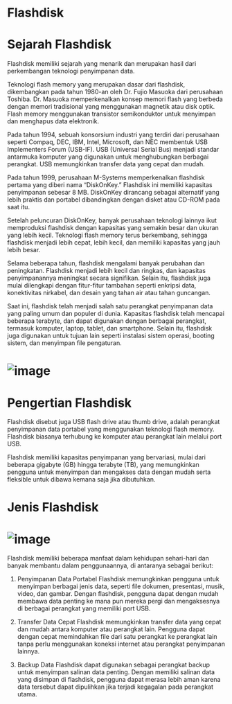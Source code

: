 # Flashdisk
# Sejarah Flashdisk
Flashdisk memiliki sejarah yang menarik dan merupakan hasil dari perkembangan teknologi penyimpanan data.

Teknologi flash memory yang merupakan dasar dari flashdisk, dikembangkan pada tahun 1980-an oleh Dr. Fujio Masuoka dari perusahaan Toshiba. Dr. Masuoka memperkenalkan konsep memori flash yang berbeda dengan memori tradisional yang menggunakan magnetik atau disk optik. Flash memory menggunakan transistor semikonduktor untuk menyimpan dan menghapus data elektronik.

Pada tahun 1994, sebuah konsorsium industri yang terdiri dari perusahaan seperti Compaq, DEC, IBM, Intel, Microsoft, dan NEC membentuk USB Implementers Forum (USB-IF). USB (Universal Serial Bus) menjadi standar antarmuka komputer yang digunakan untuk menghubungkan berbagai perangkat. USB memungkinkan transfer data yang cepat dan mudah.

Pada tahun 1999, perusahaan M-Systems memperkenalkan flashdisk pertama yang diberi nama “DiskOnKey.” Flashdisk ini memiliki kapasitas penyimpanan sebesar 8 MB. DiskOnKey dirancang sebagai alternatif yang lebih praktis dan portabel dibandingkan dengan disket atau CD-ROM pada saat itu.

Setelah peluncuran DiskOnKey, banyak perusahaan teknologi lainnya ikut memproduksi flashdisk dengan kapasitas yang semakin besar dan ukuran yang lebih kecil. Teknologi flash memory terus berkembang, sehingga flashdisk menjadi lebih cepat, lebih kecil, dan memiliki kapasitas yang jauh lebih besar.

Selama beberapa tahun, flashdisk mengalami banyak perubahan dan peningkatan. Flashdisk menjadi lebih kecil dan ringkas, dan kapasitas penyimpanannya meningkat secara signifikan. Selain itu, flashdisk juga mulai dilengkapi dengan fitur-fitur tambahan seperti enkripsi data, konektivitas nirkabel, dan desain yang tahan air atau tahan guncangan.

Saat ini, flashdisk telah menjadi salah satu perangkat penyimpanan data yang paling umum dan populer di dunia. Kapasitas flashdisk telah mencapai beberapa terabyte, dan dapat digunakan dengan berbagai perangkat, termasuk komputer, laptop, tablet, dan smartphone. Selain itu, flashdisk juga digunakan untuk tujuan lain seperti instalasi sistem operasi, booting sistem, dan menyimpan file pengaturan.

# ![image](https://github.com/user-attachments/assets/f329475a-f35e-4656-8ea0-a2f394d4c888)


# Pengertian Flashdisk

Flashdisk disebut juga USB flash drive atau thumb drive, adalah perangkat penyimpanan data portabel yang menggunakan teknologi flash memory. Flashdisk biasanya terhubung ke komputer atau perangkat lain melalui port USB.

Flashdisk memiliki kapasitas penyimpanan yang bervariasi, mulai dari beberapa gigabyte (GB) hingga terabyte (TB), yang memungkinkan pengguna untuk menyimpan dan mengakses data dengan mudah serta fleksible untuk dibawa kemana saja jika dibutuhkan.

# Jenis Flashdisk


# ![image](https://github.com/user-attachments/assets/ca080c31-780b-4642-a21f-286c7240661c)

Flashdisk memiliki beberapa manfaat dalam kehidupan sehari-hari dan banyak membantu dalam penggunaannya, di antaranya sebagai berikut:

1. Penyimpanan Data Portabel
Flashdisk memungkinkan pengguna untuk menyimpan berbagai jenis data, seperti file dokumen, presentasi, musik, video, dan gambar. Dengan flashdisk, pengguna dapat dengan mudah membawa data penting ke mana pun mereka pergi dan mengaksesnya di berbagai perangkat yang memiliki port USB.

2. Transfer Data Cepat
Flashdisk memungkinkan transfer data yang cepat dan mudah antara komputer atau perangkat lain. Pengguna dapat dengan cepat memindahkan file dari satu perangkat ke perangkat lain tanpa perlu menggunakan koneksi internet atau perangkat penyimpanan lainnya.

3. Backup Data
Flashdisk dapat digunakan sebagai perangkat backup untuk menyimpan salinan data penting. Dengan memiliki salinan data yang disimpan di flashdisk, pengguna dapat merasa lebih aman karena data tersebut dapat dipulihkan jika terjadi kegagalan pada perangkat utama.
